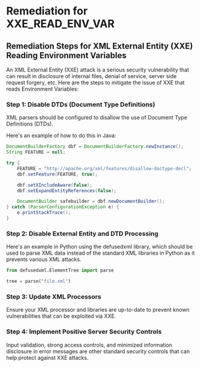 # Remediation for XXE_READ_ENV_VAR

## Remediation Steps for XML External Entity (XXE) Reading Environment Variables
An XML External Entity (XXE) attack is a serious security vulnerability that can result in disclosure of internal files, denial of service, server side request forgery, etc. Here are the steps to mitigate the issue of XXE that reads Environment Variables:

### Step 1: Disable DTDs (Document Type Definitions)
XML parsers should be configured to disallow the use of Document Type Definitions (DTDs).

Here's an example of how to do this in Java:

```java
DocumentBuilderFactory dbf = DocumentBuilderFactory.newInstance();
String FEATURE = null;

try {
    FEATURE = "http://apache.org/xml/features/disallow-doctype-decl";
    dbf.setFeature(FEATURE, true);

    dbf.setXIncludeAware(false);
    dbf.setExpandEntityReferences(false);

    DocumentBuilder safebuilder = dbf.newDocumentBuilder();
} catch (ParserConfigurationException e) {
    e.printStackTrace();
}
```

### Step 2: Disable External Entity and DTD Processing 

Here's an example in Python using the defusedxml library, which should be used to parse XML data instead of the standard XML libraries in Python as it prevents various XML attacks.

```python
from defusedxml.ElementTree import parse

tree = parse("file.xml")
```

### Step 3: Update XML Processors

Ensure your XML processor and libraries are up-to-date to prevent known vulnerabilities that can be exploited via XXE.

### Step 4: Implement Positive Server Security Controls

Input validation, strong access controls, and minimized information disclosure in error messages are other standard security controls that can help protect against XXE attacks.